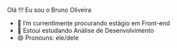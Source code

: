 Olá !!! Eu sou o Bruno Oliveira

- 🔭 I’m currentlmente procurando estágio em Front-end
- 🌱 Estoui estudando  Análise de  Desenvolvimento
- 😄 Pronouns: ele/dele
